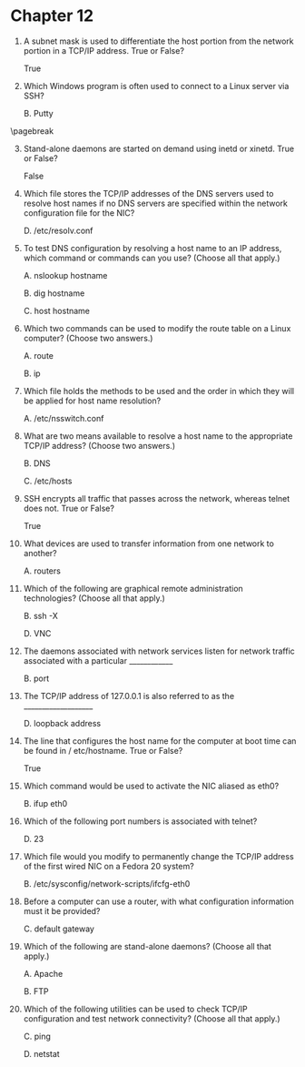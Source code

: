 
# Chapter 12

1. A subnet mask is used to differentiate the host portion from the network portion in a TCP/IP address. True or False?

   True


2. Which Windows program is often used to connect to a Linux server via SSH?

   B. Putty

\pagebreak

3. Stand-alone daemons are started on demand using inetd or xinetd. True or False?

   False


4. Which file stores the TCP/IP addresses of the DNS servers used to resolve host names if no DNS servers are specified within the network configuration file for the NIC?

   D. /etc/resolv.conf


5. To test DNS configuration by resolving a host name to an IP address, which command or commands can you use? (Choose all that apply.)

   A. nslookup hostname
   
   B. dig hostname

   C. host hostname


6. Which two commands can be used to modify the route table on a Linux computer?  (Choose two answers.)

   A. route

   B. ip


7. Which file holds the methods to be used and the order in which they will be applied for host name resolution?

   A. /etc/nsswitch.conf


8. What are two means available to resolve a host name to the appropriate TCP/IP address? (Choose two answers.)

   B. DNS

   C. /etc/hosts


9. SSH encrypts all traffic that passes across the network, whereas telnet does not. True or False?

   True


10. What devices are used to transfer information from one network to another?

    A. routers


11. Which of the following are graphical remote administration technologies? (Choose all that apply.)  

    B. ssh -X

    D. VNC


12. The daemons associated with network services listen for network traffic associated with a particular \___________\_

    B. port


13. The TCP/IP address of 127.0.0.1 is also referred to as the \__________________\_

    D. loopback address


14. The line that configures the host name for the computer at boot time can be found in / etc/hostname. True or False?

    True


15. Which command would be used to activate the NIC aliased as eth0?

    B. ifup eth0


16. Which of the following port numbers is associated with telnet?

    D. 23


17. Which file would you modify to permanently change the TCP/IP address of the first wired NIC on a Fedora 20 system?

    B. /etc/sysconfig/network-scripts/ifcfg-eth0


18. Before a computer can use a router, with what configuration information must it be provided?

    C. default gateway


19. Which of the following are stand-alone daemons? (Choose all that apply.)

    A. Apache

    B. FTP


20. Which of the following utilities can be used to check TCP/IP configuration and test network connectivity? (Choose all that apply.)

    C. ping

    D. netstat
